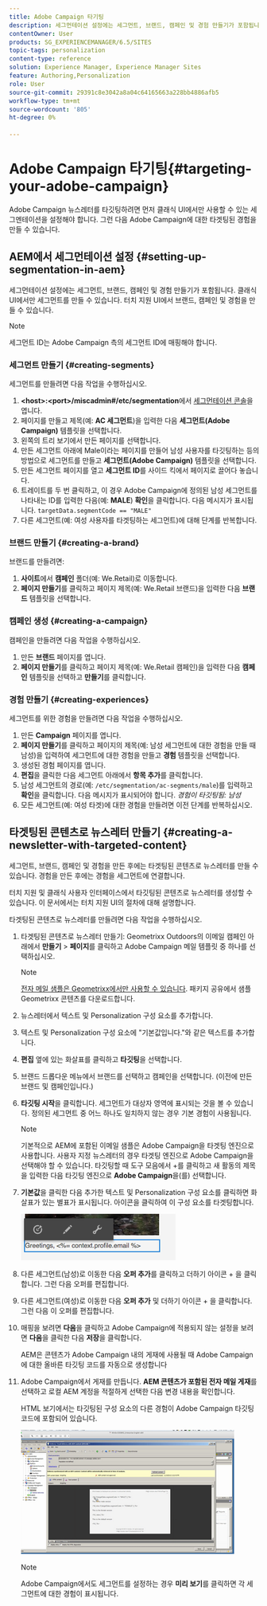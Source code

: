 ```yaml
---
title: Adobe Campaign 타기팅
description: 세그먼테이션 설정에는 세그먼트, 브랜드, 캠페인 및 경험 만들기가 포함됩니다.
contentOwner: User
products: SG_EXPERIENCEMANAGER/6.5/SITES
topic-tags: personalization
content-type: reference
solution: Experience Manager, Experience Manager Sites
feature: Authoring,Personalization
role: User
source-git-commit: 29391c8e3042a8a04c64165663a228bb4886afb5
workflow-type: tm+mt
source-wordcount: '805'
ht-degree: 0%

---
```


# Adobe Campaign 타기팅{#targeting-your-adobe-campaign}

Adobe Campaign 뉴스레터를 타깃팅하려면 먼저 클래식 UI에서만 사용할 수 있는 세그멘테이션을 설정해야 합니다. 그런 다음 Adobe Campaign에 대한 타겟팅된 경험을 만들 수 있습니다.

## AEM에서 세그먼테이션 설정 {#setting-up-segmentation-in-aem}

세그먼테이션 설정에는 세그먼트, 브랜드, 캠페인 및 경험 만들기가 포함됩니다. 클래식 UI에서만 세그먼트를 만들 수 있습니다. 터치 지원 UI에서 브랜드, 캠페인 및 경험을 만들 수 있습니다.

>[!NOTE]
>
>세그먼트 ID는 Adobe Campaign 측의 세그먼트 ID에 매핑해야 합니다.

### 세그먼트 만들기 {#creating-segments}

세그먼트를 만들려면 다음 작업을 수행하십시오.

1. **&lt;host>:&lt;port>/miscadmin#/etc/segmentation**&#x200B;에서 [세그먼테이션 콘솔](http://localhost:4502/miscadmin#/etc/segmentation)을 엽니다.
1. 페이지를 만들고 제목(예: **AC 세그먼트**)을 입력한 다음 **세그먼트(Adobe Campaign)** 템플릿을 선택합니다.
1. 왼쪽의 트리 보기에서 만든 페이지를 선택합니다.
1. 만든 세그먼트 아래에 Male이라는 페이지를 만들어 남성 사용자를 타깃팅하는 등의 방법으로 세그먼트를 만들고 **세그먼트(Adobe Campaign)** 템플릿을 선택합니다.
1. 만든 세그먼트 페이지를 열고 **세그먼트 ID**&#x200B;를 사이드 킥에서 페이지로 끌어다 놓습니다.
1. 트레이트를 두 번 클릭하고, 이 경우 Adobe Campaign에 정의된 남성 세그먼트를 나타내는 ID를 입력한 다음(예: **MALE**) **확인**&#x200B;을 클릭합니다. 다음 메시지가 표시됩니다. `targetData.segmentCode == "MALE"`
1. 다른 세그먼트(예: 여성 사용자를 타겟팅하는 세그먼트)에 대해 단계를 반복합니다.

### 브랜드 만들기 {#creating-a-brand}

브랜드를 만들려면:

1. **사이트**&#x200B;에서 **캠페인** 폴더(예: We.Retail)로 이동합니다.
1. **페이지 만들기**&#x200B;를 클릭하고 페이지 제목(예: We.Retail 브랜드)을 입력한 다음 **브랜드** 템플릿을 선택합니다.

### 캠페인 생성 {#creating-a-campaign}

캠페인을 만들려면 다음 작업을 수행하십시오.

1. 만든 **브랜드** 페이지를 엽니다.
1. **페이지 만들기**&#x200B;를 클릭하고 페이지 제목(예: We.Retail 캠페인)을 입력한 다음 **캠페인** 템플릿을 선택하고 **만들기**&#x200B;를 클릭합니다.

### 경험 만들기 {#creating-experiences}

세그먼트를 위한 경험을 만들려면 다음 작업을 수행하십시오.

1. 만든 **Campaign** 페이지를 엽니다.
1. **페이지 만들기**&#x200B;를 클릭하고 페이지의 제목(예: 남성 세그먼트에 대한 경험을 만들 때 남성)을 입력하여 세그먼트에 대한 경험을 만들고 **경험** 템플릿을 선택합니다.
1. 생성된 경험 페이지를 엽니다.
1. **편집**&#x200B;을 클릭한 다음 세그먼트 아래에서 **항목 추가**&#x200B;를 클릭합니다.
1. 남성 세그먼트의 경로(예: `/etc/segmentation/ac-segments/male`)를 입력하고 **확인**&#x200B;을 클릭합니다. 다음 메시지가 표시되어야 합니다. *경험이 타깃팅됨: 남성*
1. 모든 세그먼트(예: 여성 타겟)에 대한 경험을 만들려면 이전 단계를 반복하십시오.

## 타겟팅된 콘텐츠로 뉴스레터 만들기 {#creating-a-newsletter-with-targeted-content}

세그먼트, 브랜드, 캠페인 및 경험을 만든 후에는 타겟팅된 콘텐츠로 뉴스레터를 만들 수 있습니다. 경험을 만든 후에는 경험을 세그먼트에 연결합니다.

터치 지원 및 클래식 사용자 인터페이스에서 타깃팅된 콘텐츠로 뉴스레터를 생성할 수 있습니다. 이 문서에서는 터치 지원 UI의 절차에 대해 설명합니다.

타겟팅된 콘텐츠로 뉴스레터를 만들려면 다음 작업을 수행하십시오.

1. 타겟팅된 콘텐츠로 뉴스레터 만들기: Geometrixx Outdoors의 이메일 캠페인 아래에서 **만들기** > **페이지**&#x200B;를 클릭하고 Adobe Campaign 메일 템플릿 중 하나를 선택하십시오.

   >[!NOTE]
   >
   >[전자 메일 샘플은 Geometrixx에서만 사용할 수 있습니다](/help/sites-developing/we-retail.md#weretail). 패키지 공유에서 샘플 Geometrixx 콘텐츠를 다운로드합니다.

1. 뉴스레터에서 텍스트 및 Personalization 구성 요소를 추가합니다.
1. 텍스트 및 Personalization 구성 요소에 &quot;기본값입니다.&quot;와 같은 텍스트를 추가합니다.
1. **편집** 옆에 있는 화살표를 클릭하고 **타깃팅**&#x200B;을 선택합니다.
1. 브랜드 드롭다운 메뉴에서 브랜드를 선택하고 캠페인을 선택합니다. (이전에 만든 브랜드 및 캠페인입니다.)
1. **타깃팅 시작**&#x200B;을 클릭합니다. 세그먼트가 대상자 영역에 표시되는 것을 볼 수 있습니다. 정의된 세그먼트 중 어느 하나도 일치하지 않는 경우 기본 경험이 사용됩니다.

   >[!NOTE]
   >
   >기본적으로 AEM에 포함된 이메일 샘플은 Adobe Campaign을 타겟팅 엔진으로 사용합니다. 사용자 지정 뉴스레터의 경우 타겟팅 엔진으로 Adobe Campaign을 선택해야 할 수 있습니다. 타깃팅할 때 도구 모음에서 +를 클릭하고 새 활동의 제목을 입력한 다음 타깃팅 엔진으로 **Adobe Campaign**&#x200B;을(를) 선택합니다.

1. **기본값**&#x200B;을 클릭한 다음 추가한 텍스트 및 Personalization 구성 요소를 클릭하면 화살표가 있는 별표가 표시됩니다. 아이콘을 클릭하여 이 구성 요소를 타겟팅합니다.

   ![chlimage_1-165](assets/chlimage_1-165.png)

1. 다른 세그먼트(남성)로 이동한 다음 **오퍼 추가**&#x200B;를 클릭하고 더하기 아이콘 + 을 클릭합니다. 그런 다음 오퍼를 편집합니다.
1. 다른 세그먼트(여성)로 이동한 다음 **오퍼 추가** 및 더하기 아이콘 + 을 클릭합니다. 그런 다음 이 오퍼를 편집합니다.
1. 매핑을 보려면 **다음**&#x200B;을 클릭하고 Adobe Campaign에 적용되지 않는 설정을 보려면 **다음**&#x200B;을 클릭한 다음 **저장**&#x200B;을 클릭합니다.

   AEM은 콘텐츠가 Adobe Campaign 내의 게재에 사용될 때 Adobe Campaign에 대한 올바른 타깃팅 코드를 자동으로 생성합니다

1. Adobe Campaign에서 게재를 만듭니다. **AEM 콘텐츠가 포함된 전자 메일 게재**&#x200B;를 선택하고 로컬 AEM 계정을 적절하게 선택한 다음 변경 내용을 확인합니다.

   HTML 보기에서는 타깃팅된 구성 요소의 다른 경험이 Adobe Campaign 타깃팅 코드에 포함되어 있습니다.

   ![chlimage_1-166](assets/chlimage_1-166.png)

   >[!NOTE]
   >
   >Adobe Campaign에서도 세그먼트를 설정하는 경우 **미리 보기**&#x200B;를 클릭하면 각 세그먼트에 대한 경험이 표시됩니다.
